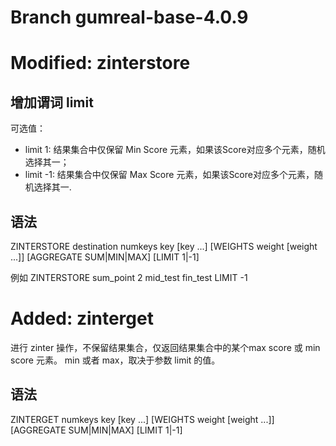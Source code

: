 # Branch gumreal-base-4.0.9

# Modified: zinterstore
## 增加谓词 limit
可选值：
* limit 1: 结果集合中仅保留 Min Score 元素，如果该Score对应多个元素，随机选择其一；
* limit -1: 结果集合中仅保留 Max Score 元素，如果该Score对应多个元素，随机选择其一.

## 语法
ZINTERSTORE destination numkeys key [key ...] [WEIGHTS weight [weight ...]] [AGGREGATE SUM|MIN|MAX] [LIMIT 1|-1]

例如
ZINTERSTORE sum_point 2 mid_test fin_test LIMIT -1


# Added: zinterget
进行 zinter 操作，不保留结果集合，仅返回结果集合中的某个max score 或 min score 元素。
min 或者 max，取决于参数 limit 的值。

## 语法
ZINTERGET numkeys key [key ...] [WEIGHTS weight [weight ...]] [AGGREGATE SUM|MIN|MAX] [LIMIT 1|-1]
